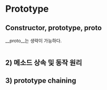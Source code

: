 # Prototype

## Constructor, prototype, __proto__

__proto__는 생략이 가능하다.

```js

```

## 2) 메소드 상속 및 동작 원리

## 3) prototype chaining

